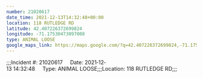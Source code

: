 ```yaml
---
number: 21020617
date_time: 2021-12-13T14:32:48+00:00
location: 118 RUTLEDGE RD
latitude: 42.407226372699824
longitude: -71.17530473097008
type: ANIMAL LOOSE
google_maps_link: https://maps.google.com/?q=42.407226372699824,-71.17530473097008
---
```


;;;Incident #: 21020617     Date: 2021‐12‐13 14:32:48     Type: ANIMAL LOOSE;;;Location: 118 RUTLEDGE RD;;;

